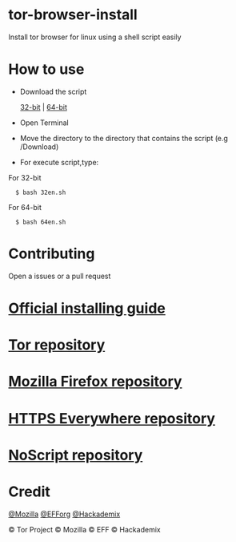 # tor-browser-install
Install tor browser for linux using a shell script easily
# How to use
- Download the script

  [32-bit](https://raw.githubusercontent.com/O7zSO31IVg/tor-browser-installer/main/script/32en.sh) | [64-bit](https://raw.githubusercontent.com/O7zSO31IVg/tor-browser-installer/main/script/64en.sh)
- Open Terminal
- Move the directory to the directory that contains the script (e.g /Download)
- For execute script,type:

For 32-bit

      $ bash 32en.sh


For 64-bit

      $ bash 64en.sh

# Contributing
Open a issues or a pull request
# [Official installing guide](https://tb-manual.torproject.org/installation/)
# [Tor repository](https://gitweb.torproject.org/tor.git)
# [Mozilla Firefox repository](https://hg.mozilla.org/mozilla-central/)
# [HTTPS Everywhere repository](https://github.com/EFForg/https-everywhere/)
# [NoScript repository](https://github.com/hackademix/noscript)
# Credit
[@Mozilla](https://github.com/mozilla/) [@EFForg](https://github.com/EFForg) [@Hackademix](https://github.com/hackademix)


© Tor Project © Mozilla © EFF © Hackademix
